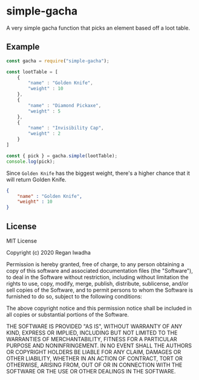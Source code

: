 # simple-gacha
A very simple gacha function that picks an element based off a loot table.

## Example
```javascript
const gacha = require("simple-gacha");

const lootTable = [
    {
        "name" : "Golden Knife",
        "weight" : 10
    },
    {
        "name" : "Diamond Pickaxe",
        "weight" : 5
    },
    {
        "name" : "Invisibility Cap",
        "weight" : 2
    }
]

const { pick } = gacha.simple(lootTable);
console.log(pick);
```
Since `Golden Knife` has the biggest weight, there's a higher chance that it will return Golden Knife.
```json
{
    "name" : "Golden Knife",
    "weight" : 10
}
```

## License
MIT License

Copyright (c) 2020 Regan Iwadha

Permission is hereby granted, free of charge, to any person obtaining a copy
of this software and associated documentation files (the "Software"), to deal
in the Software without restriction, including without limitation the rights
to use, copy, modify, merge, publish, distribute, sublicense, and/or sell
copies of the Software, and to permit persons to whom the Software is
furnished to do so, subject to the following conditions:

The above copyright notice and this permission notice shall be included in all
copies or substantial portions of the Software.

THE SOFTWARE IS PROVIDED "AS IS", WITHOUT WARRANTY OF ANY KIND, EXPRESS OR
IMPLIED, INCLUDING BUT NOT LIMITED TO THE WARRANTIES OF MERCHANTABILITY,
FITNESS FOR A PARTICULAR PURPOSE AND NONINFRINGEMENT. IN NO EVENT SHALL THE
AUTHORS OR COPYRIGHT HOLDERS BE LIABLE FOR ANY CLAIM, DAMAGES OR OTHER
LIABILITY, WHETHER IN AN ACTION OF CONTRACT, TORT OR OTHERWISE, ARISING FROM,
OUT OF OR IN CONNECTION WITH THE SOFTWARE OR THE USE OR OTHER DEALINGS IN THE
SOFTWARE.